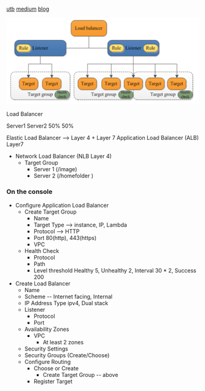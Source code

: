 [utb](https://www.youtube.com/watch?v=su9VDwCrCos)
[medium](https://devopslearning.medium.com/21-days-of-aws-using-terraform-day-4-creating-application-load-balancer-alb-using-terraform-210b1fd4a2c0)
[blog](http://100daysofdevops.com/21-days-of-aws-using-terraform-day-4-creating-application-load-balanceralb-using-terraform/)

![lb arch](../images/lb.png)

Load Balancer

Server1 Server2
50%     50%


Elastic Load Balancer --> Layer 4 + Layer 7
Application Load Balancer (ALB) Layer7
* Network Load Balancer (NLB Layer 4)
    * Target Group
        * Server 1 (/image)
        * Server 2 (/homefolder )

### On the console
* Configure Application Load Balancer
    * Create Target Group
        * Name
        * Target Type --> instance, IP,  Lambda 
        * Protocol --> HTTP
        * Port 80(http), 443(https)
        * VPC
    * Health Check
        * Protocol
        * Path
        * Level threshold Healthy 5, Unhealthy 2, Interval 30 * 2, Success 200
* Create Load Balancer
    * Name
    * Scheme -- Internet facing, Internal
    * IP Address Type ipv4,   Dual stack
    * Listener
        * Protocol
        * Port
    * Availability Zones
        * VPC
            * At least 2 zones
    * Security Settings
    * Security Groups (Create/Choose)
    * Configure Routing  
        * Choose or Create
            * Create Target Group -- above
        * Register Target 
    





